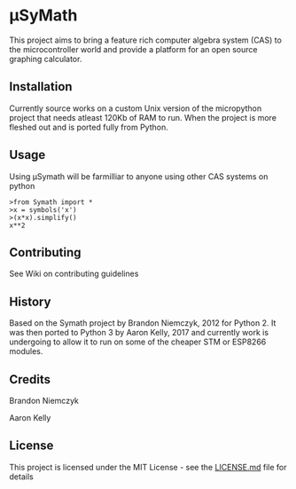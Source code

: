 # μSyMath

This project aims to bring a feature rich computer algebra system (CAS) to the microcontroller world and provide a platform for an open source graphing calculator.

## Installation

Currently source works on a custom Unix version of the micropython project that needs atleast 120Kb of RAM to run. When the project is more fleshed out and is ported fully from Python.

## Usage

Using μSymath will be farmilliar to anyone using other CAS systems on python
```
>from Symath import *
>x = symbols('x')
>(x*x).simplify()
x**2
```

## Contributing

See Wiki on contributing guidelines

## History

Based on the Symath project by Brandon Niemczyk, 2012 for Python 2.
It was then ported to Python 3 by Aaron Kelly, 2017 and currently
work is undergoing to allow it to run on some of the cheaper STM or
ESP8266 modules.

## Credits

Brandon Niemczyk

Aaron Kelly

## License

This project is licensed under the MIT License - see the [LICENSE.md](LICENSE.md) file for details
